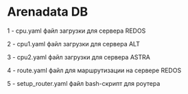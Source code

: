 # Arenadata DB
1 - cpu.yaml файл загрузки для сервера REDOS

2 - cpu1.yaml файл загрузки для сервера ALT

3 - cpu2.yaml файл загрузки для сервера ASTRA

4 - route.yaml файл для маршрутизации на сервере REDOS

5 - setup_router.yaml файл bash-скрипт для роутера
